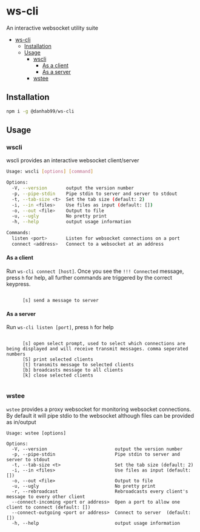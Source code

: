 # ws-cli

An interactive websocket utility suite

- [ws-cli](#ws-cli)
  - [Installation](#installation)
  - [Usage](#usage)
    - [wscli](#wscli)
      - [As a client](#as-a-client)
      - [As a server](#as-a-server)
    - [wstee](#wstee)

## Installation

```bash
npm i -g @danhab99/ws-cli
```

## Usage

### wscli

wscli provides an interactive websocket client/server

```bash
Usage: wscli [options] [command]

Options:
  -V, --version       output the version number
  -p, --pipe-stdin    Pipe stdin to server and server to stdout
  -t, --tab-size <t>  Set the tab size (default: 2)
  -i, --in <files>    Use files as input (default: [])
  -o, --out <file>    Output to file
  -u, --ugly          No pretty print
  -h, --help          output usage information

Commands:
  listen <port>       Listen for websocket connections on a port
  connect <address>   Connect to a websocket at an address
```

#### As a client

Run `ws-cli connect [host]`. Once you see the `!!! Connected` message, press `h` for help, all further commands are triggered by the correct keypress.

```

      [s] send a message to server

```

#### As a server

Run `ws-cli listen [port]`, press `h` for help

```

      [s] open select prompt, used to select which connections are being displayed and will receive transmit messages. comma seperated numbers
      [S] print selected clients
      [t] transmits message to selected clients
      [b] broadcasts message to all clients
      [k] close selected clients
   
```

### wstee

`wstee` provides a proxy websocket for monitoring websocket connections. By default it will pipe stdio to the websocket although files can be provided as in/output

```
Usage: wstee [options]

Options:
  -V, --version                         output the version number
  -p, --pipe-stdin                      Pipe stdin to server and server to stdout
  -t, --tab-size <t>                    Set the tab size (default: 2)
  -i, --in <files>                      Use files as input (default: [])
  -o, --out <file>                      Output to file
  -u, --ugly                            No pretty print
  -r, --rebroadcast                     Rebroadcasts every client's message to every other client
  --connect-incoming <port or address>  Open a port to allow one client to connect (default: [])
  --connect-outgoing <port or address>  Connect to server  (default: [])
  -h, --help                            output usage information
```
